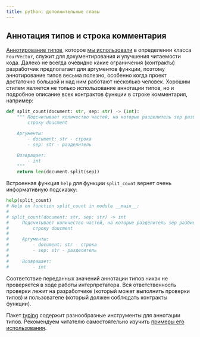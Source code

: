 ```yaml
---
title: python: дополнительные главы
---
```


## Аннотация типов и строка комментария <a name="type-ann"></a>

[Аннотирование типов](https://habr.com/ru/company/lamoda/blog/432656/), которое [мы использовали](textbook/python/oop) в определении класса `FourVector`, служит для документирования и улучшения читаемости кода. Далеко не всегда очевидно какие ограничения (контракты) разработчик предполагает для аргументов функции, поэтому аннотирование типов весьма полезно, особенно когда проект достаточно большой и над ним работают несколько человек. Хорошим стилем является не только использование аннотации типов, но и подробное описание всех контрактов функции в строке комментария, например:

```py
def split_count(document: str, sep: str) -> (int):
    """ Подсчитывает количество частей, на которые разделитель sep разбивает
        строку doucment

    Аргументы:
        - document: str - строка
        - sep: str - разделитель

    Возвращает:
        - int
    """
    return len(document.split(sep))
```

Встроенная функция `help` для функции `split_count` вернет очень информативную подсказку:

```py
help(split_count)
# Help on function split_count in module __main__:
#
# split_count(document: str, sep: str) -> int
#     Подсчитывает количество частей, на которые разделитель sep разбивает
#         строку doucment
#
#     Аргументы:
#         - document: str - строка
#         - sep: str - разделитель
#
#     Возвращает:
#         - int
```

Соответствие переданных значений аннотации типов никак не проверяется в ходе работы интерпретатора. Вся ответственность проверки лежит на разработчике (который может выполнить проверки типов) и пользователе (который должен соблюдать контракты функции).

Пакет [typing](https://docs.python.org/3/library/typing.html) содержит разнообразные инструменты для аннотации типов. Рекомендуем читателю самостоятельно изучить [примеры его использования](https://habr.com/ru/company/lamoda/blog/432656/).